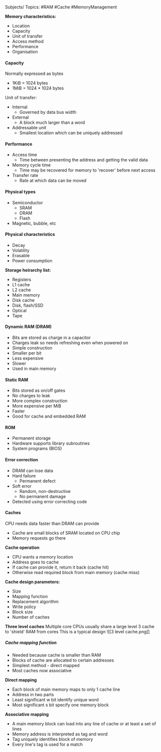 Subjects/ Topics: #RAM #Cache #MemoryManagement 

**Memory characteristics:**
- Location
- Capacity
- Unit of transfer
- Access method
- Performance
- Organisation

#### Capacity
Normally expressed as bytes
- 1KiB = 1024 bytes
- 1MiB = 1024 * 1024 bytes

Unit of transfer:
- Internal
	- Governed by data bus width
- External
	- A block much larger than a word
- Addressable unit
	- Smallest location which can be uniquely addressed

#### Performance
- Access time
	- Time between presenting the address and getting the valid data
- Memory cycle time
	- Time may be recovered for memory to 'recover' before next access
- Transfer rate
	- Rate at which data can be moved

#### Physical types
- Semiconductor
	- SRAM
	- DRAM
	- Flash
- Magnetic, bubble, etc

#### Physical characteristics
- Decay
- Volatility
- Erasable
- Power consumption

**Storage heirarchy list:**
- Registers
- L1 cache
- L2 cache
- Main memory
- Disk cache
- Disk, flash/SSD
- Optical
- Tape

#### Dynamic RAM (DRAM)
- Bits are stored as charge in a capacitor
- Charges leak so needs refreshing even when powered on
- Simple construction
- Smaller per bit
- Less expensive
- Slower
- Used in main memory

#### Static RAM
- Bits stored as on/off gates
- No charges to leak
- More complex construction
- More expensive per MiB
- Faster
- Good for cache and embedded RAM

#### ROM 
- Permanent storage
- Hardware supports library subroutines
- System programs (BIOS)

#### Error correction
- DRAM can lose data
- Hard failure
	- Permanent defect
- Soft error
	- Random, non-destructive
	- No permanent damage
- Detected using error correcting code


#### Caches
CPU needs data faster than DRAM can provide
- Cache are small blocks of SRAM located on CPU chip
- Memory requests go there

**Cache operation**
- CPU wants a memory location
- Address goes to cache
- If cache can provide it, return it back (cache hit)
- Otherwise read required block from main memory (cache miss)

**Cache design parameters:**
- Size
- Mapping function
- Replacement algorithm
- Write policy
- Block size
- Number of caches

**Three level caches**
Multiple core CPUs usually share a large level 3 cache to 'shield' RAM from cores
This is a typical design
![[3 level cache.png]]

##### Cache mapping function
- Needed because cache is smaller than RAM
- Blocks of cache are allocated to certain addresses
- Simplest method - direct mapped
- Most caches now associative

**Direct mapping**
- Each block of main memory maps to only 1 cache line
- Address in two parts
- Least significant w bit identify unique word
- Most significant s bit specify one memory block

**Associative mapping**
- A main memory block can load into any line of cache or at least a set of lines
- Memory address is interpreted as tag and word
- Tag uniquely identifies block of memory
- Every line's tag is used for a match
